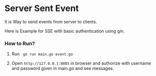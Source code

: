 # Server Sent Event

It is Way to send events from server to clients.

Here is Example for SSE with basic authentication using gin.

### How to Run? 

1) Run `` go run main.go event.go``

2) Open ``http://127.0.0.1:8085`` in browser and authorize with username and password given in main.go and see messages.
